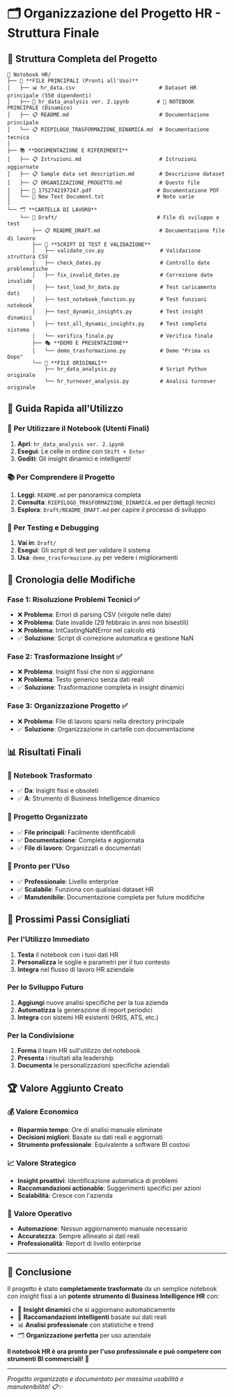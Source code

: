 # 🗂️ Organizzazione del Progetto HR - Struttura Finale

## 📁 **Struttura Completa del Progetto**

```
📂 Notebook HR/
├── 🎯 **FILE PRINCIPALI (Pronti all'Uso)**
│   ├── 📊 hr_data.csv                           # Dataset HR principale (550 dipendenti)
│   ├── 📓 hr_data_analysis ver. 2.ipynb         # 🚀 NOTEBOOK PRINCIPALE (Dinamico)
│   ├── 📋 README.md                             # Documentazione principale
│   └── 📋 RIEPILOGO_TRASFORMAZIONE_DINAMICA.md  # Documentazione tecnica
│
├── 📚 **DOCUMENTAZIONE E RIFERIMENTI**
│   ├── 📋 Istruzioni.md                         # Istruzioni aggiornate
│   ├── 📋 Sample data set description.md        # Descrizione dataset
│   ├── 📋 ORGANIZZAZIONE_PROGETTO.md            # Questo file
│   ├── 📄 1752742197247.pdf                     # Documentazione PDF
│   └── 📄 New Text Document.txt                 # Note varie
│
└── 🗂️ **CARTELLA DI LAVORO**
    └── 📁 Draft/                                # File di sviluppo e test
        ├── 📋 README_DRAFT.md                   # Documentazione file di lavoro
        ├── 🧪 **SCRIPT DI TEST E VALIDAZIONE**
        │   ├── validate_csv.py                  # Validazione struttura CSV
        │   ├── check_dates.py                   # Controllo date problematiche
        │   ├── fix_invalid_dates.py             # Correzione date invalide
        │   ├── test_load_hr_data.py             # Test caricamento dati
        │   ├── test_notebook_function.py        # Test funzioni notebook
        │   ├── test_dynamic_insights.py         # Test insight dinamici
        │   ├── test_all_dynamic_insights.py     # Test completo sistema
        │   └── verifica_finale.py               # Verifica finale
        ├── 🎭 **DEMO E PRESENTAZIONE**
        │   └── demo_trasformazione.py           # Demo "Prima vs Dopo"
        └── 📁 **FILE ORIGINALI**
            ├── hr_data_analysis.py              # Script Python originale
            └── hr_turnover_analysis.py          # Analisi turnover originale
```

## 🎯 **Guida Rapida all'Utilizzo**

### 🚀 **Per Utilizzare il Notebook (Utenti Finali)**
1. **Apri**: `hr_data_analysis ver. 2.ipynb`
2. **Esegui**: Le celle in ordine con `Shift + Enter`
3. **Goditi**: Gli insight dinamici e intelligenti!

### 📚 **Per Comprendere il Progetto**
1. **Leggi**: `README.md` per panoramica completa
2. **Consulta**: `RIEPILOGO_TRASFORMAZIONE_DINAMICA.md` per dettagli tecnici
3. **Esplora**: `Draft/README_DRAFT.md` per capire il processo di sviluppo

### 🧪 **Per Testing e Debugging**
1. **Vai in**: `Draft/`
2. **Esegui**: Gli script di test per validare il sistema
3. **Usa**: `demo_trasformazione.py` per vedere i miglioramenti

## 🔄 **Cronologia delle Modifiche**

### **Fase 1: Risoluzione Problemi Tecnici** ✅
- ❌ **Problema**: Errori di parsing CSV (virgole nelle date)
- ❌ **Problema**: Date invalide (29 febbraio in anni non bisestili)
- ❌ **Problema**: IntCastingNaNError nel calcolo età
- ✅ **Soluzione**: Script di correzione automatica e gestione NaN

### **Fase 2: Trasformazione Insight** ✅
- ❌ **Problema**: Insight fissi che non si aggiornano
- ❌ **Problema**: Testo generico senza dati reali
- ✅ **Soluzione**: Trasformazione completa in insight dinamici

### **Fase 3: Organizzazione Progetto** ✅
- ❌ **Problema**: File di lavoro sparsi nella directory principale
- ✅ **Soluzione**: Organizzazione in cartelle con documentazione

## 📊 **Risultati Finali**

### **🎯 Notebook Trasformato**
- ✅ **Da**: Insight fissi e obsoleti
- ✅ **A**: Strumento di Business Intelligence dinamico

### **📁 Progetto Organizzato**
- ✅ **File principali**: Facilmente identificabili
- ✅ **Documentazione**: Completa e aggiornata
- ✅ **File di lavoro**: Organizzati e documentati

### **🚀 Pronto per l'Uso**
- ✅ **Professionale**: Livello enterprise
- ✅ **Scalabile**: Funziona con qualsiasi dataset HR
- ✅ **Manutenibile**: Documentazione completa per future modifiche

## 🎯 **Prossimi Passi Consigliati**

### **Per l'Utilizzo Immediato**
1. **Testa** il notebook con i tuoi dati HR
2. **Personalizza** le soglie e parametri per il tuo contesto
3. **Integra** nel flusso di lavoro HR aziendale

### **Per lo Sviluppo Futuro**
1. **Aggiungi** nuove analisi specifiche per la tua azienda
2. **Automatizza** la generazione di report periodici
3. **Integra** con sistemi HR esistenti (HRIS, ATS, etc.)

### **Per la Condivisione**
1. **Forma** il team HR sull'utilizzo del notebook
2. **Presenta** i risultati alla leadership
3. **Documenta** le personalizzazioni specifiche aziendali

## 🏆 **Valore Aggiunto Creato**

### **💰 Valore Economico**
- **Risparmio tempo**: Ore di analisi manuale eliminate
- **Decisioni migliori**: Basate su dati reali e aggiornati
- **Strumento professionale**: Equivalente a software BI costosi

### **📈 Valore Strategico**
- **Insight proattivi**: Identificazione automatica di problemi
- **Raccomandazioni actionable**: Suggerimenti specifici per azioni
- **Scalabilità**: Cresce con l'azienda

### **🎯 Valore Operativo**
- **Automazione**: Nessun aggiornamento manuale necessario
- **Accuratezza**: Sempre allineato ai dati reali
- **Professionalità**: Report di livello enterprise

---

## 🎉 **Conclusione**

Il progetto è stato **completamente trasformato** da un semplice notebook con insight fissi a un **potente strumento di Business Intelligence HR** con:

- 🔄 **Insight dinamici** che si aggiornano automaticamente
- 🎯 **Raccomandazioni intelligenti** basate sui dati reali
- 📊 **Analisi professionale** con statistiche e trend
- 🗂️ **Organizzazione perfetta** per uso aziendale

**Il notebook HR è ora pronto per l'uso professionale e può competere con strumenti BI commerciali!** 🚀

---

*Progetto organizzato e documentato per massima usabilità e manutenibilità! 📋✨*
